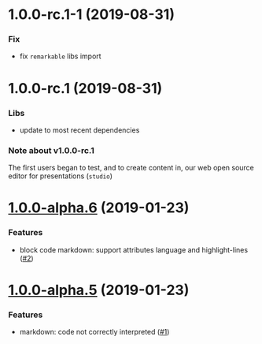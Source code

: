 <a name="1.0.0-rc.1-1"></a>
# 1.0.0-rc.1-1 (2019-08-31)

### Fix

* fix `remarkable` libs import 

<a name="1.0.0-rc.1"></a>
# 1.0.0-rc.1 (2019-08-31)

### Libs

* update to most recent dependencies

### Note about v1.0.0-rc.1

The first users began to test, and to create content in, our web open source editor for presentations (`studio`)

<a name="1.0.0-alpha.6"></a>
# [1.0.0-alpha.6](https://github.com/deckgo/deckdeckgo-webpack-plugins/compare/v1.0.0-alpha.5...v1.0.0-alpha.6) (2019-01-23)

### Features

* block code markdown: support attributes language and highlight-lines ([#2](https://github.com/deckgo/deckdeckgo-webpack-plugins/issues/2))

<a name="1.0.0-alpha.5"></a>
# [1.0.0-alpha.5](https://github.com/deckgo/deckdeckgo-webpack-plugins/compare/v1.0.0-alpha.4...v1.0.0-alpha.5) (2019-01-23)

### Features

* markdown: code not correctly interpreted ([#1](https://github.com/deckgo/deckdeckgo-webpack-plugins/issues/1))
